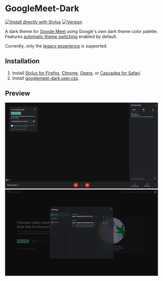 # GoogleMeet-Dark
[![Install directly with Stylus](https://img.shields.io/badge/Install%20directly%20with-Stylus-238b8b)](https://raw.githubusercontent.com/mxdanger/GoogleMeet-Dark/main/googlemeet-dark.user.css)
[![Version](https://img.shields.io/github/tag/mxdanger/GoogleMeet-Dark.svg?label=version)](https://github.com/mxdanger/GoogleMeet-Dark/tags)

A dark theme for [Google Meet](https://meet.google.com/) using Google's own dark theme color palette. Features [automatic theme switching](https://developer.mozilla.org/en-US/docs/Web/CSS/@media/prefers-color-scheme) enabled by default.

Currently, only the [legacy experience](https://support.google.com/meet/answer/10550593) is supported.

## Installation
1. Install [Stylus for Firefox](https://addons.mozilla.org/en-US/firefox/addon/styl-us/), [Chrome](https://chrome.google.com/webstore/detail/stylus/clngdbkpkpeebahjckkjfobafhncgmne), [Opera](https://addons.opera.com/en-gb/extensions/details/stylus/), or [Cascadea for Safari](https://cascadea.app/).
2. Install [googlemeet-dark.user.css](https://raw.githubusercontent.com/mxdanger/GoogleMeet-Dark/main/googlemeet-dark.user.css).

## Preview
![Google Meets meeting preview](images/meeting-dark.png "In a meeting with the dark theme applied.")
![Google Meets settings preview](images/settings-dark.png "On the splash screen with the settings popup open.")
